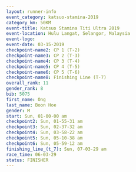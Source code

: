 ```yaml
---
layout: runner-info 
event_category: katsuo-stamina-2019 
category_km: 50KM 
event-title: Katsuo Stamina Titi Ultra 2019 
event-location: Hulu Langat, Selangor, Malaysia 
event-logo: 
event-date: 03-15-2019 
checkpoint-name2: CP 1 (T-2) 
checkpoint-name3: CP 2 (T-3) 
checkpoint-name4: CP 3 (T-4) 
checkpoint-name5: CP 4 (T-5) 
checkpoint-name6: CP 5 (T-6) 
checkpoint-name8: Finishing Line (T-7) 
overall_rank: 11
gender_rank: 8
bib: 5075
first_name: Ong
last_name: Boon Hoe
gender: M
start: Sun, 01-00-00 am
checkpoint2: Sun, 01-55-31 am
checkpoint3: Sun, 02-37-32 am
checkpoint4: Sun, 03-58-22 am
checkpoint5: Sun, 05-10-38 am
checkpoint6: Sun, 05-59-12 am
finishing_line_(t_7): Sun, 07-03-29 am
race_time: 06-03-29
status: FINISHER
---
```


